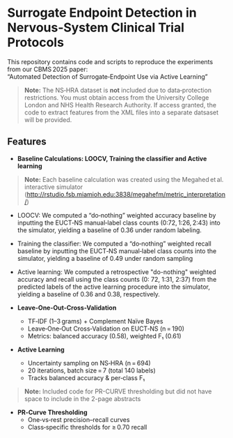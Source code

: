 # Surrogate Endpoint Detection in Nervous‑System Clinical Trial Protocols

This repository contains code and scripts to reproduce the experiments from our CBMS 2025 paper:  
“Automated Detection of Surrogate‑Endpoint Use via Active Learning”

> **Note:** The NS‑HRA dataset is **not** included due to data‑protection restrictions. You must obtain access from the University College London and NHS Health Research Authority. If access granted, the code to extract features from the XML files into a separate datsaset will be provided.

## Features

- **Baseline Calculations: LOOCV, Training the classifier and Active learning**
 > **Note:** Each baseline calculation was created using the Megahed et al. interactive simulator (http://rstudio.fsb.miamioh.edu:3838/megahefm/metric_interpretation/)
  - LOOCV: We computed a “do‐nothing” weighted accuracy baseline by inputting the EUCT‑NS manual‐label class counts (0:72, 1:26, 2:43) into the simulator, yielding a baseline of 0.36 under random labeling.
  - Training the classifier: We computed a “do‐nothing” weighted recall baseline by inputting the EUCT‑NS manual‐label class counts into the simulator, yielding a baseline of 0.49 under random sampling
  - Active learning: We computed a retrospective "do-nothing" weighted accuracy and recall using the class counts (0: 72, 1:31, 2:37) from the predicted labels of the active learning procedure into the simulator, yielding a baseline of 0.36 and 0.38, respectively.

- **Leave-One-Out-Cross-Validation**
  - TF‑IDF (1–3 grams) + Complement Naïve Bayes  
  - Leave‑One‑Out Cross‑Validation on EUCT‑NS (n = 190)  
  - Metrics: balanced accuracy (0.58), weighted F₁ (0.61)
  
- **Active Learning**  
  - Uncertainty sampling on NS‑HRA (n = 694)  
  - 20 iterations, batch size = 7 (total 140 labels)  
  - Tracks balanced accuracy & per‑class F₁

> **Note:** Included code for PR-CURVE thresholding but did not have space to include in the 2-page abstracts

- **PR‑Curve Thresholding**  
  - One‑vs‑rest precision–recall curves  
  - Class‑specific thresholds for ≥ 0.70 recall  

